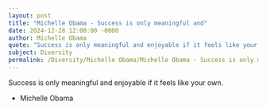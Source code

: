 ```yaml
---
layout: post
title: "Michelle Obama - Success is only meaningful and"
date: 2024-12-28 12:00:00 -0000
author: Michelle Obama
quote: "Success is only meaningful and enjoyable if it feels like your own."
subject: Diversity
permalink: /Diversity/Michelle Obama/Michelle Obama - Success is only meaningful and
---
```


Success is only meaningful and enjoyable if it feels like your own.

- Michelle Obama
